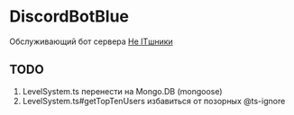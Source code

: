 # DiscordBotBlue
Обслуживающий бот сервера [Не ITшники](https://discord.gg/YeqrTtpmaH)

## TODO
1. LevelSystem.ts перенести на Mongo.DB (mongoose)
2. LevelSystem.ts#getTopTenUsers избавиться от позорных @ts-ignore